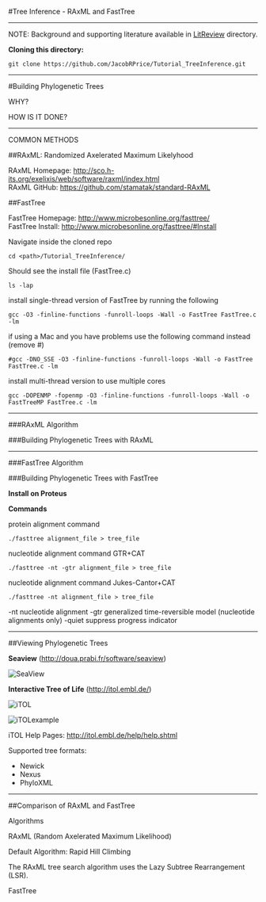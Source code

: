 #Tree Inference - RAxML and FastTree
___

NOTE: Background and supporting literature available in [LitReview](https://github.com/JacobRPrice/Tutorial_TreeInference/tree/master/LitReview) directory.

**Cloning this directory:**

    git clone https://github.com/JacobRPrice/Tutorial_TreeInference.git
___

#Building Phylogenetic Trees

WHY?

HOW IS IT DONE? 

___

COMMON METHODS



##RAxML: Randomized Axelerated Maximum Likelyhood

RAxML Homepage: http://sco.h-its.org/exelixis/web/software/raxml/index.html  
RAxML GitHub: https://github.com/stamatak/standard-RAxML  


##FastTree

FastTree Homepage: http://www.microbesonline.org/fasttree/  
FastTree Install: http://www.microbesonline.org/fasttree/#Install

Navigate inside the cloned repo  

    cd <path>/Tutorial_TreeInference/  
    
Should see the install file (FastTree.c)  

    ls -lap  
    
install single-thread version of FastTree by running the following  

    gcc -O3 -finline-functions -funroll-loops -Wall -o FastTree FastTree.c -lm  
    
if using a Mac and you have problems use the following command instead (remove #)  

    #gcc -DNO_SSE -O3 -finline-functions -funroll-loops -Wall -o FastTree FastTree.c -lm  
    
install multi-thread version to use multiple cores  

    gcc -DOPENMP -fopenmp -O3 -finline-functions -funroll-loops -Wall -o FastTreeMP FastTree.c -lm   




___


###RAxML Algorithm

###Building Phylogenetic Trees with RAxML

___


###FastTree Algorithm


###Building Phylogenetic Trees with FastTree

**Install on Proteus**



**Commands**

protein alignment command

    ./fasttree alignment_file > tree_file

nucleotide alignment command GTR+CAT

    ./fasttree -nt -gtr alignment_file > tree_file

nucleotide alignment command Jukes-Cantor+CAT

    ./fasttree -nt alignment_file > tree_file

-nt nucleotide alignment
-gtr generalized time-reversible model (nucleotide alignments only)
-quiet suppress progress indicator





___
##Viewing Phylogenetic Trees

**Seaview** (http://doua.prabi.fr/software/seaview)

![SeaView](http://doua.prabi.fr/binaries/seaview-tree)

**Interactive Tree of Life** (http://itol.embl.de/)

![iTOL](http://itol.embl.de/img/head_fra.jpg)

![iTOLexample](http://itol.embl.de/img/itol.jpg)


iTOL Help Pages: http://itol.embl.de/help/help.shtml

Supported tree formats: 
* Newick 
* Nexus 
* PhyloXML




___
##Comparison of RAxML and FastTree

Algorithms

RAxML (Random Axelerated Maximum Likelihood)

Default Algorithm: Rapid Hill Climbing

The RAxML tree search algorithm uses the Lazy Subtree Rearrangement (LSR).

FastTree
